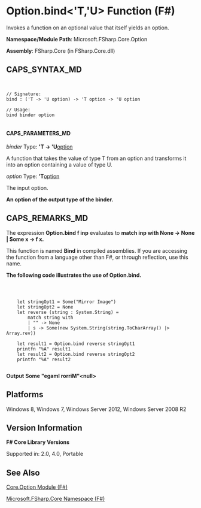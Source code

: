 # Option.bind<'T,'U> Function (F#)

Invokes a function on an optional value that itself yields an option.

**Namespace/Module Path**: Microsoft.FSharp.Core.Option

**Assembly**: FSharp.Core (in FSharp.Core.dll)


## CAPS_SYNTAX_MD



```


// Signature:
bind : ('T -> 'U option) -> 'T option -> 'U option

// Usage:
bind binder option


```



#### CAPS_PARAMETERS_MD
*binder*
Type: **'T -&gt; 'U**[option](http://msdn.microsoft.com/en-us/library/b08add48-34bf-4410-80a1-ef6a8daddc58)


A function that takes the value of type T from an option and transforms it into an option containing a value of type U.


*option*
Type: **'T**[option](http://msdn.microsoft.com/en-us/library/b08add48-34bf-4410-80a1-ef6a8daddc58)


The input option.



**An option of the output type of the binder.**
## CAPS_REMARKS_MD
The expression **Option.bind f inp** evaluates to **match inp with None -&gt; None | Some x -&gt; f x.**

This function is named **Bind** in compiled assemblies. If you are accessing the function from a language other than F#, or through reflection, use this name.

**The following code illustrates the use of Option.bind.**


```



    let stringOpt1 = Some("Mirror Image")
    let stringOpt2 = None
    let reverse (string : System.String) =
        match string with
        | "" -> None
        | s -> Some(new System.String(string.ToCharArray() |> Array.rev))
        
    let result1 = Option.bind reverse stringOpt1
    printfn "%A" result1
    let result2 = Option.bind reverse stringOpt2
    printfn "%A" result2


```



**Output**
**Some "egamI rorriM"&lt;null&gt;**
## Platforms
Windows 8, Windows 7, Windows Server 2012, Windows Server 2008 R2


## Version Information
**F# Core Library Versions**

Supported in: 2.0, 4.0, Portable




## See Also
[Core.Option Module &#40;F&#35;&#41;](Core.Option+Module+%28F%23%29.md)

[Microsoft.FSharp.Core Namespace &#40;F&#35;&#41;](Microsoft.FSharp.Core+Namespace+%28F%23%29.md)

